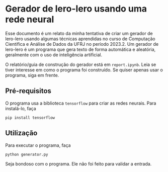 # Gerador de lero-lero usando uma rede neural

Esse documento é um relato da minha tentativa de criar um gerador de lero-lero usando algumas técnicas aprendidas no curso de
Computação Científica e Análise de Dados da UFRJ no período 2023.2. Um gerador de lero-lero é um programa que gera texto de forma
automática e aleatória, geralmente com o uso de inteligência artificial.

O relatório/guia de construção do gerador está em `report.ipynb`. Leia se tiver interesse em como o programa foi construído. Se
quiser apenas usar o programa, siga em frente.

## Pré-requisitos

O programa usa a biblioteca `tensorflow` para criar as redes neurais. Para instalá-lo, faça

    pip install tensorflow

## Utilização

Para executar o programa, faça

    python generator.py

Seja bondoso com o programa. Ele não foi feito para validar a entrada.
